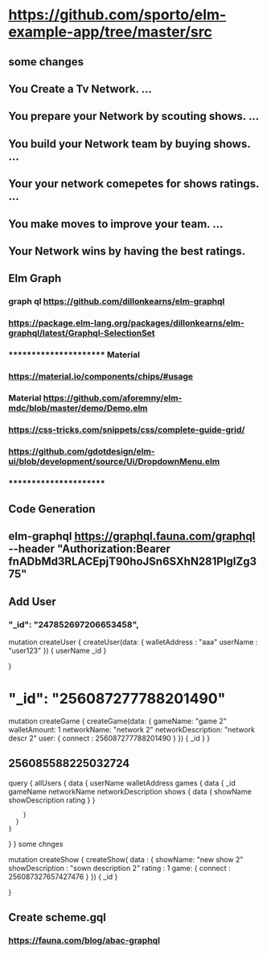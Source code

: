 # https://github.com/sporto/elm-example-app/tree/master/src
## some changes
## You Create a Tv Network. ...
## You prepare your Network by scouting shows. ...
## You build your Network team by buying shows. ...
## Your your network  comepetes for shows ratings. ...
## You make moves to improve your team. ...
##  Your Network wins by having the best ratings.

## Elm Graph
### graph ql https://github.com/dillonkearns/elm-graphql
### https://package.elm-lang.org/packages/dillonkearns/elm-graphql/latest/Graphql-SelectionSet

###  ********************* Material
### https://material.io/components/chips/#usage
### Material https://github.com/aforemny/elm-mdc/blob/master/demo/Demo.elm
### https://css-tricks.com/snippets/css/complete-guide-grid/
### https://github.com/gdotdesign/elm-ui/blob/development/source/Ui/DropdownMenu.elm

###  ********************* 

## Code Generation
## elm-graphql https://graphql.fauna.com/graphql --header "Authorization:Bearer fnADbMd3RLACEpjT90hoJSn6SXhN281PIgIZg375"

## Add User
### "_id": "247852697206653458",
 mutation createUser {
   createUser(data: {
    walletAddress : "aaa"
    userName : "user123"
  }) {
    userName
    _id
  }
  
}
# "_id": "256087277788201490"

mutation createGame {
  createGame(data: {
     gameName: "game 2"
  walletAmount: 1
  networkName: "network 2"
  networkDescription: "network descr 2"
    user: {
      connect : 256087277788201490
    }
  }) {
    _id
  }
}
## 256085588225032724




query {
  allUsers {
    data {
      userName
      walletAddress
      games {
        data {
          _id
          gameName
          networkName
          networkDescription
           shows {
            data {
              showName
              showDescription
              rating
            }
          }
         
        }
      }
    }
  }
}
some chnges

mutation createShow {
  createShow( data : {
    showName: "new show 2"
    showDescription : "sown description 2"
    rating : 1
    game: {
      connect : 256087327657427476
    }
  })
  {
    _id 
  }
  
}
## Create scheme.gql
### https://fauna.com/blog/abac-graphql
